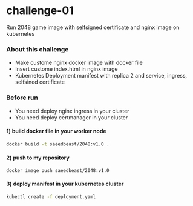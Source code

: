 # challenge-01
Run 2048 game image with selfsigned certificate and nginx image on kubernetes

### About this challenge

* Make custome nginx docker image with docker file 
* Insert custome index.html in nginx image
* Kubernetes Deployment manifest with replica 2 and service, ingress, selfsined certificate

### Before run 

* You need deploy nginx ingress in your cluster
* You need deploy certmanager in your cluster




#### 1) build docker file in your worker node

```bash
docker build -t saeedbeast/2048:v1.0 .
```

#### 2) push to my repository

```
docker image push saeedbeast/2048:v1.0
```

#### 3) deploy manifest in your kubernetes cluster

```bash
kubectl create -f deployment.yaml
```
